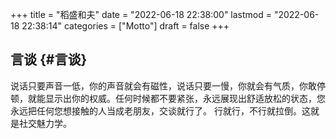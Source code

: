 +++
title = "稻盛和夫"
date = "2022-06-18 22:38:00"
lastmod = "2022-06-18 22:38:14"
categories = ["Motto"]
draft = false
+++

## 言谈 {#言谈}

说话只要声音一低，你的声音就会有磁性，说话只要一慢，你就会有气质，你敢停顿，就能显示出你的权威。任何时候都不要紧张，永远展现出舒适放松的状态，您永远把任何您想接触的人当成老朋友，交谈就行了。 行就行，不行就拉倒。这就是社交魅力学。
